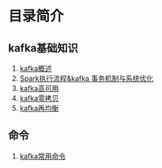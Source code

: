 # 目录简介

## kafka基础知识
1. <a href="https://github.com/AK-Shuai/DATA-WAERHOUSE/blob/main/kafka/kafka%E6%A6%82%E8%BF%B0.md" target="_blank">kafka概述</a>
2. <a href="https://github.com/AK-Shuai/DATA-WAERHOUSE/blob/main/kafka/kafka%E4%BA%8B%E5%8A%A1%E6%9C%BA%E5%88%B6%E5%92%8C%E7%B3%BB%E7%BB%9F%E4%BC%98%E5%8C%96.md" target="_blank">Spark执行流程&kafka 事务机制与系统优化</a>
3. <a href="https://github.com/AK-Shuai/DATA-WAERHOUSE/blob/main/kafka/kafka%E9%AB%98%E5%8F%AF%E7%94%A8.md" target="_blank">kafka高可用</a>
4. <a href="https://github.com/AK-Shuai/DATA-WAERHOUSE/blob/main/kafka/%E9%9B%B6%E6%8B%B7%E8%B4%9D.md" target="_blank">kafka零拷贝</a>
5. <a href="https://github.com/AK-Shuai/DATA-WAERHOUSE/blob/main/kafka/kafka%E5%86%8D%E5%9D%87%E8%A1%A1.md" target="_blank">kafka再均衡</a>


## 命令
1. <a href="https://github.com/AK-Shuai/DATA-WAERHOUSE/blob/main/kafka/kafka%E5%B8%B8%E7%94%A8%E5%91%BD%E4%BB%A4.md" target="_blank">kafka常用命令</a>
